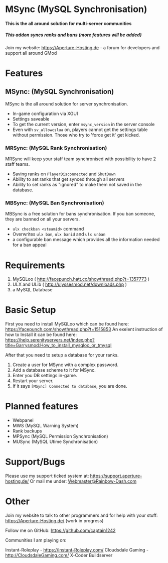# MSync (**M**ySQL **Sync**hronisation)
#### This is the all around solution for multi-server communities
##### This addon syncs ranks and bans (more features will be added)

Join my website: https://Aperture-Hosting.de - a forum for developers and support all around GMod

# Features

## MSync: (MySQL Synchronisation)

MSync is the all around solution for server synchronisation.

- In-game configuration via XGUI
- Settings saveable
- To get the current version, enter `msync_version` in the server console
- Even with `sv_allowcslua` on, players cannot get the settings table without permission. Those who try to 'force get it' get kicked.

### MRSync: (MySQL Rank Synchronisation)

MRSync will keep your staff team synchronised with possibility to have 2 staff teams.
- Saving ranks on `PlayerDisconnected` and `ShutDown`
- Ability to set ranks that get synced through all servers
- Ability to set ranks as "ignored" to make them not saved in the database.

### MBSync: (MySQL Ban Synchronisation)

MBSync is a free solution for bans synchronisation. If you ban someone, they are banned on all your servers.
- `ulx checkban <steamid>` command
- Overwrites `ulx ban`, `ulx banid` and `ulx unban`
- a configurable ban message which provides all the information needed for a ban appeal

# Requirements
1. MySQLoo ( http://facepunch.hatt.co/showthread.php?t=1357773 )
2. ULX and ULib ( http://ulyssesmod.net/downloads.php )
3. a MySQL Database

# Basic Setup

First you need to install MySQLoo which can be found here: https://facepunch.com/showthread.php?t=1515853
An exelent instruction of how to Install it can be found here: https://help.serenityservers.net/index.php?title=Garrysmod:How_to_install_mysqloo_or_tmysql

After that you need to setup a database for your ranks.
1. Create a user for MSync with a complex password.
2. Add a database scheme to it for MSync.
3. Enter you DB settings in-game.
4. Restart your server.
5. If it says `[MSync] Connected to database`, you are done.

# Planned features

- Webpanel
- MWS (MySQL Warning System)
- Rank backups
- MPSync (MySQL Permission Synchronisation)
- MUSync (MySQL Utime Synchronisation)

# Support/Bugs

Please use my support ticked system at: https://support.aperture-hosting.de/
Or mail me under: Webmaster@Rainbow-Dash.com

# Other
Join my website to talk to other programmers and for help with your stuff:
https://Aperture-Hosting.de/ (work in progress)

Follow me on GitHub: https://github.com/captain1242

Communities I am playing on:

Instant-Roleplay - https://Instant-Roleplay.com/
Cloudsdale Gaming - http://CloudsdaleGaming.com/
X-Coder Buildserver
